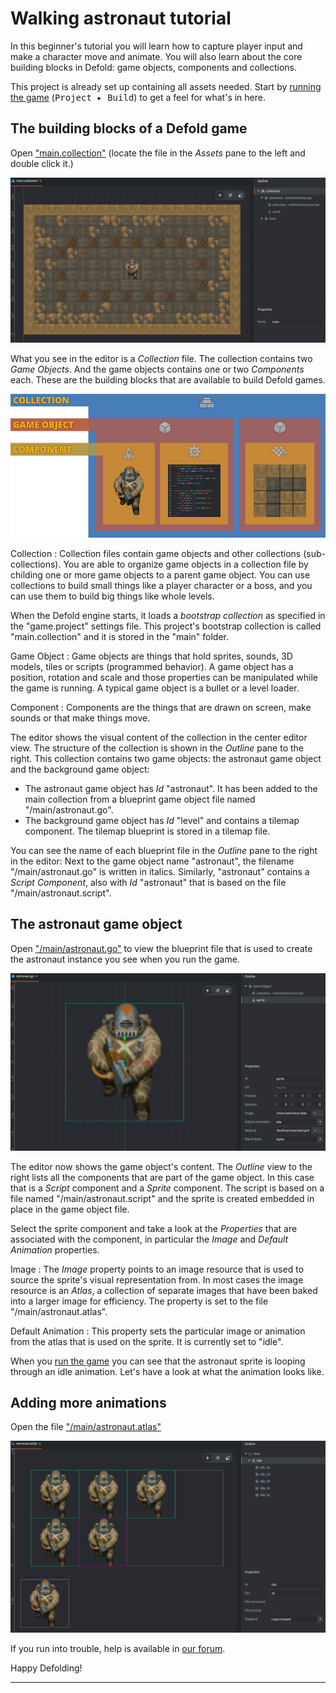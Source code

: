 # Walking astronaut tutorial

In this beginner's tutorial you will learn how to capture player input and make a character move and animate. You will also learn about the core building blocks in Defold: game objects, components and collections.

This project is already set up containing all assets needed. Start by [running the game](defold://build) (<kbd>Project ▸ Build</kbd>) to get a feel for what's in here.

## The building blocks of a Defold game

Open ["main.collection"](defold://open?path=/main/main.collection) (locate the file in the *Assets* pane to the left and double click it.)

<img src="doc/main_collection.png" srcset="doc/main_collection@2x.png 2x">

What you see in the editor is a *Collection* file. The collection contains two *Game Objects*. And the game objects contains one or two *Components* each. These are the building blocks that are available to build Defold games.

<img src="doc/building_blocks.png" srcset="doc/building_blocks@2x.png 2x">

Collection
: Collection files contain game objects and other collections (sub-collections). You are able to organize game objects in a collection file by childing one or more game objects to a parent game object. You can use collections to build small things like a player character or a boss, and you can use them to build big things like whole levels.

  When the Defold engine starts, it loads a *bootstrap collection* as specified in the "game.project" settings file. This project's bootstrap collection is called "main.collection" and it is stored in the "main" folder.

Game Object
: Game objects are things that hold sprites, sounds, 3D models, tiles or scripts (programmed behavior). A game object has a position, rotation and scale and those properties can be manipulated while the game is running. A typical game object is a bullet or a level loader.

Component
: Components are the things that are drawn on screen, make sounds or that make things move.




The editor shows the visual content of the collection in the center editor view. The structure of the collection is shown in the *Outline* pane to the right. This collection contains two game objects: the astronaut game object and the background game object:

- The astronaut game object has *Id* "astronaut". It has been added to the main collection from a blueprint game object file named "/main/astronaut.go".
- The background game object has *Id* "level" and contains a tilemap component. The tilemap blueprint is stored in a tilemap file.

You can see the name of each blueprint file in the *Outline* pane to the right in the editor: Next to the game object name "astronaut", the filename "/main/astronaut.go" is written in italics. Similarly, "astronaut" contains a *Script Component*, also with *Id* "astronaut" that is based on the file "/main/astronaut.script".

## The astronaut game object


Open ["/main/astronaut.go"](defold://open?path=/main/astronaut.go) to view the blueprint file that is used to create the astronaut instance you see when you run the game.

<img src="doc/astronaut_go.png" srcset="doc/astronaut_go@2x.png 2x">

The editor now shows the game object's content. The *Outline* view to the right lists all the components that are part of the game object. In this case that is a *Script* component and a *Sprite* component. The script is based on a file named "/main/astronaut.script" and the sprite is created embedded in place in the game object file.

Select the sprite component and take a look at the *Properties* that are associated with the component, in particular the *Image* and *Default Animation* properties.

Image
: The *Image* property points to an image resource that is used to source the sprite's visual representation from. In most cases the image resource is an *Atlas*, a collection of separate images that have been baked into a larger image for efficiency. The property is set to the file "/main/astronaut.atlas".

Default Animation
: This property sets the particular image or animation from the atlas that is used on the sprite. It is currently set to "idle".

When you [run the game](defold://build) you can see that the astronaut sprite is looping through an idle animation. Let's have a look at what the animation looks like.

## Adding more animations

Open the file ["/main/astronaut.atlas"](defold://open?path=/main/astronaut.atlas)

<img src="doc/astronaut_atlas.png" srcset="doc/astronaut_@2x.png 2x">


If you run into trouble, help is available in [our forum](https://forum.defold.com).

Happy Defolding!

---